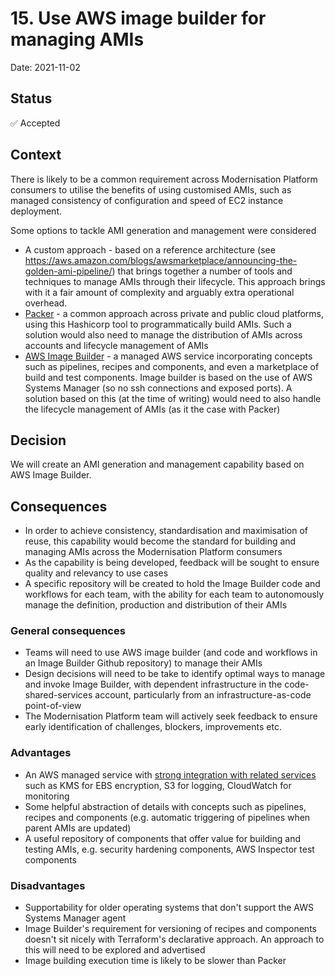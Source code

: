 # 15. Use AWS image builder for managing AMIs

Date: 2021-11-02

## Status

✅ Accepted

## Context

There is likely to  be a common requirement across Modernisation Platform consumers to utilise the benefits of using customised AMIs, such as managed consistency of configuration and speed of EC2 instance deployment.

Some options to tackle AMI generation and management were considered
* A custom approach - based on a reference architecture (see https://aws.amazon.com/blogs/awsmarketplace/announcing-the-golden-ami-pipeline/) that brings together a number of tools and techniques to manage AMIs through their lifecycle. This approach brings with it a fair amount of complexity and arguably extra operational overhead.
* [Packer](https://www.packer.io/) - a common approach across private and public cloud platforms, using this Hashicorp tool to programmatically build AMIs. Such a solution would also need to manage the distribution of AMIs across accounts and lifecycle management of AMIs
* [AWS Image Builder](https://docs.aws.amazon.com/imagebuilder/latest/userguide/what-is-image-builder.html) - a managed AWS service incorporating concepts such as pipelines, recipes and components, and even a marketplace of build and test components. Image builder is based on the use of AWS Systems Manager (so no ssh connections and exposed ports). A solution based on this (at the time of writing) would need to also handle the lifecycle management of AMIs (as it the case with Packer)

## Decision

We will create an AMI generation and management capability based on AWS Image Builder.

## Consequences

- In order to achieve consistency, standardisation and maximisation of reuse, this capability would become the standard for building and managing AMIs across the Modernisation Platform consumers
- As the capability is being developed, feedback will be sought to ensure quality and relevancy to use cases
- A specific repository will be created to hold the Image Builder code and workflows for each team, with the ability for each team to autonomously manage the definition, production and distribution of their AMIs

### General consequences

* Teams will need to use AWS image builder (and code and workflows in an Image Builder Github repository) to manage their AMIs
* Design decisions will need to be take to identify optimal ways to manage and invoke Image Builder, with dependent infrastructure in the code-shared-services account, particularly from an infrastructure-as-code point-of-view
* The Modernisation Platform team will actively seek feedback to ensure early identification of challenges, blockers, improvements etc.

### Advantages

* An AWS managed service with [strong integration with related services](https://docs.aws.amazon.com/imagebuilder/latest/userguide/ibhow-integrations.html) such as KMS for EBS encryption, S3 for logging, CloudWatch for monitoring
* Some helpful abstraction of details with concepts such as pipelines, recipes and components (e.g. automatic triggering of pipelines when parent AMIs are updated)
* A useful repository of components that offer value for building and testing AMIs, e.g. security hardening components, AWS Inspector test components

### Disadvantages

* Supportability for older operating systems that don't support the AWS Systems Manager agent
* Image Builder's requirement for versioning of recipes and components doesn't sit nicely with Terraform's declarative approach. An approach to this will need to be explored and advertised
* Image building execution time is likely to be slower than Packer